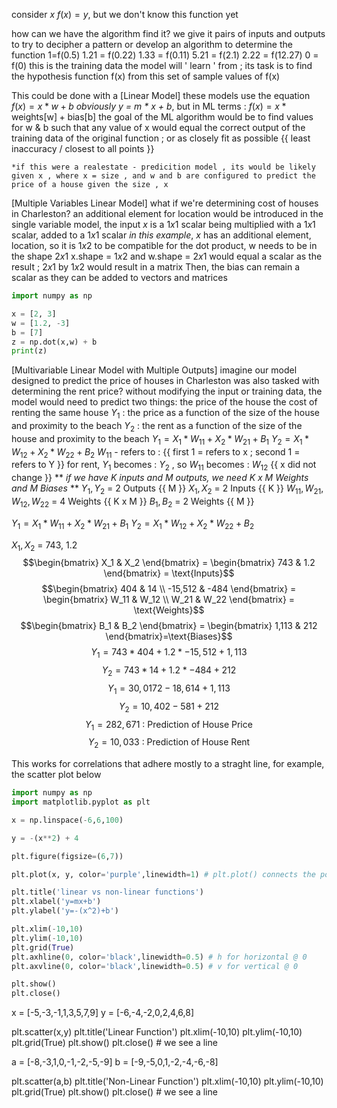 consider $x$
$f(x) = y$, but we don't know this function yet

how can we have the algorithm find it?
	we give it pairs of inputs and outputs to try to decipher a pattern or develop an algorithm to determine the function
	1=f(0.5)
	1.21 = f(0.22)
	1.33 = f(0.11)
	5.21 = f(2.1)
	2.22 = f(12.27)
	0 = f(0)
		this is the training data the model will ' learn ' from ; its task is to find the hypothesis function f(x) from this set of sample values of f(x)

This could be done with a [Linear Model]
	these models use the equation $f(x) = x * w + b$
		*obviously y = m * x + b*, but in ML terms :
			$f(x) = x * \text{weights[w]} + \text{bias[b]}$
				the goal of the ML algorithm would be to find values for w & b such that any value of x would equal the correct output of the training data of the original function ; or as closely fit as possible 
					{{ least inaccuracy / closest to all points }}

	*if this were a realestate - predicition model , its would be likely given x , where x = size , and w and b are configured to predict the price of a house given the size , x

[Multiple Variables Linear Model]
	what if we're determining cost of houses in Charleston?
		an additional element for location would be introduced 
			in the single variable model, the input $x$ is a $1x1$ scalar being multiplied with a $1x1$ scalar, added to a $1x1$ scalar
				*in this example*, $x$ has an additional element, location, so it is $1x2$
					to be compatible for the dot product, w needs to be in the shape $2x1$
					x.shape = $1x2$ and w.shape = $2x1$ would equal a scalar as the result ; $2x1$ by $1x2$ would result in a matrix
						Then, the bias can remain a scalar as they can be added to vectors and matrices
```python
import numpy as np

x = [2, 3]
w = [1.2, -3]
b = [7]
z = np.dot(x,w) + b
print(z)
```

[Multivariable Linear Model with Multiple Outputs]
	imagine our model designed to predict the price of houses in Charleston was also tasked with determining the rent price?
		without modifying the input or training data, the model would need to predict two things:
			the price of the house
			the cost of renting the same house
				$Y_1$ : the price as a function of the size of the house and proximity to the beach
				$Y_2$ : the rent as a function of the size of the house and proximity to the beach
									$Y_1 = X_1 * W_{11} + X_2 * W_{21} + B_1$
									$Y_2 = X_1 * W_{12} + X_2 * W_{22} + B_2$
										$W_{11}$ - refers to : {{ first 1 = refers to x ; second 1 = refers to Y }}
											for rent, $Y_1 \text{ becomes : } Y_2$ , so $W_11 \text{ becomes : } W_12$ {{ x did not change }}
											** *if we have K inputs and M outputs, we need K x M Weights and M Biases* **
								$Y_1, Y_2$ = 2 Outputs {{ M }}
								$X_1, X_2$ = 2 Inputs {{ K }}
									$W_{11}, W_{21}, W_{12}, W_{22}$ = 4 Weights {{ K x M }}
									$B_1, B_2$ = 2 Weights {{ M }}

$Y_1 = X_1 * W_{11} + X_2 * W_{21} + B_1$
$Y_2 = X_1 * W_{12} + X_2 * W_{22} + B_2$

$X_1, X_2$ = 743, 1.2
$$\begin{bmatrix} X_1 & X_2 \end{bmatrix} = \begin{bmatrix} 743 & 1.2 \end{bmatrix} = \text{Inputs}$$
$$\begin{bmatrix}
404 & 14 \\ -15,512 & -484 \end{bmatrix} = \begin{bmatrix} W_11 & W_12 \\ W_21 & W_22 \end{bmatrix} = \text{Weights}$$
$$\begin{bmatrix} B_1 & B_2 \end{bmatrix} = \begin{bmatrix} 1,113 & 212 \end{bmatrix}=\text{Biases}$$
$$Y_1 = 743 * 404 + 1.2 * -15,512 + 1,113$$$$Y_2 = 743 * 14 + 1.2 * -484 + 212$$
$$Y_1 = 30,0172 - 18,614 + 1,113$$$$Y_2 = 10,402 - 581 + 212$$
$$Y_1 = 282,671 \text{ : Prediction of House Price}$$$$Y_2 = 10,033 \text{ : Prediction of House Rent}$$

This works for correlations that adhere mostly to a straght line, for example, the scatter plot below
```python
import numpy as np
import matplotlib.pyplot as plt

x = np.linspace(-6,6,100)

y = -(x**2) + 4

plt.figure(figsize=(6,7))

plt.plot(x, y, color='purple',linewidth=1) # plt.plot() connects the points

plt.title('linear vs non-linear functions')
plt.xlabel('y=mx+b')
plt.ylabel('y=-(x^2)+b')

plt.xlim(-10,10)
plt.ylim(-10,10)
plt.grid(True)
plt.axhline(0, color='black',linewidth=0.5) # h for horizontal @ 0
plt.axvline(0, color='black',linewidth=0.5) # v for vertical @ 0

plt.show()
plt.close()
```




















x = [-5,-3,-1,1,3,5,7,9]
y = [-6,-4,-2,0,2,4,6,8]

plt.scatter(x,y)
plt.title('Linear Function')
plt.xlim(-10,10)
plt.ylim(-10,10)
plt.grid(True)
plt.show()
plt.close() # we see a line

a = [-8,-3,1,0,-1,-2,-5,-9]
b = [-9,-5,0,1,-2,-4,-6,-8]

plt.scatter(a,b)
plt.title('Non-Linear Function')
plt.xlim(-10,10)
plt.ylim(-10,10)
plt.grid(True)
plt.show()
plt.close() # we see a line